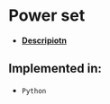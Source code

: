 # Power set

* **[Descripiotn](https://en.wikipedia.org/wiki/Insertion_sort)**

## Implemented in:

* `Python`
